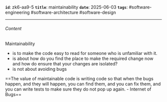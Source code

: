 **`id`**: zk6-aa9-5
**`title`**: maintainability
**`date`**: 2025-06-03
**`tags`**: #software-engineering #software-architecture #software-design

---

###### Content

Maintainability

-   is to make the code easy to read for someone who is unfamiliar with it.
-   is about how do you find the place to make the required change now and how do ensure that your changes are isolated?
-   is not about avoiding bugs

==The value of maintainable code is writing code so that when the bugs happen, and they will happen, you can find them, and you can fix them, and you can write tests to make sure they do not pop up again. - Internet of Bugs==
